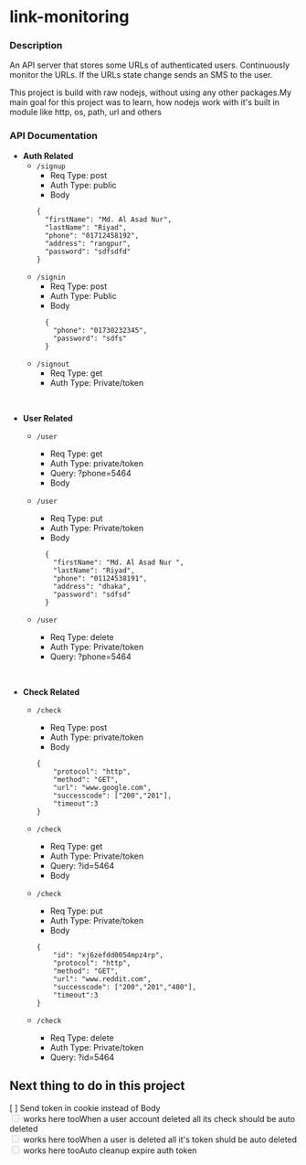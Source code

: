 # link-monitoring

### Description

An API server that stores some URLs of authenticated users. Continuously monitor the URLs. If the URLs state change sends an SMS to the user.

This project is build with raw nodejs, without using any other packages.My main goal for this project was to learn, how nodejs work with it's built in module like http, os, path, url and others

### API Documentation

- **Auth Related**
  - `/signup`
    - Req Type: post
    - Auth Type: public
    - Body
    ```
    {
      "firstName": "Md. Al Asad Nur",
      "lastName": "Riyad",
      "phone": "01712458192",
      "address": "rangpur",
      "password": "sdfsdfd"
    }
    ```
  - `/signin`
    - Req Type: post
    - Auth Type: Public
    - Body
    ```
      {
        "phone": "01730232345",
        "password": "sdfs"
      }
    ```
  - `/signout`
    - Req Type: get
    - Auth Type: Private/token

<br>

- **User Related**

  - `/user`

    - Req Type: get
    - Auth Type: private/token
    - Query: ?phone=5464
    - Body

  - `/user`
    - Req Type: put
    - Auth Type: Private/token
    - Body
    ```
      {
        "firstName": "Md. Al Asad Nur ",
        "lastName": "Riyad",
        "phone": "01124538191",
        "address": "dhaka",
        "password": "sdfsd"
      }
    ```
  - `/user`
    - Req Type: delete
    - Auth Type: Private/token
    - Query: ?phone=5464

<br>

- **Check Related**

  - `/check`

    - Req Type: post
    - Auth Type: private/token
    - Body

    ```
    {
        "protocol": "http",
        "method": "GET",
        "url": "www.google.com",
        "successcode": ["200","201"],
        "timeout":3
    }
    ```

  - `/check`
    - Req Type: get
    - Auth Type: Private/token
    - Query: ?id=5464
    - Body
  - `/check`

    - Req Type: put
    - Auth Type: Private/token
    - Body

    ```
    {
        "id": "xj6zefdd0054mpz4rp",
        "protocol": "http",
        "method": "GET",
        "url": "www.reddit.com",
        "successcode": ["200","201","400"],
        "timeout":3
    }
    ```

  - `/check`
    - Req Type: delete
    - Auth Type: Private/token
    - Query: ?id=5464

## Next thing to do in this project

[ ] Send token in cookie instead of Body<br>
<input type="checkbox" disabled /> works here tooWhen a user account deleted all its check should be auto deleted<br>
<input type="checkbox" disabled /> works here tooWhen a user is deleted all it's token shuld be auto deleted<br>
<input type="checkbox" disabled /> works here tooAuto cleanup expire auth token
